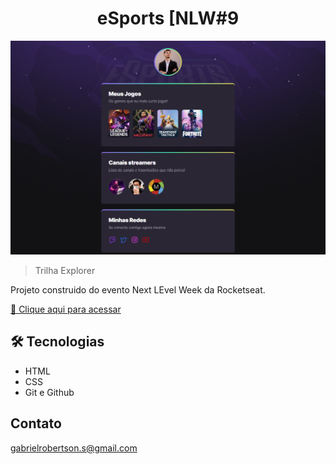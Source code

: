 <h1 align="center">eSports [NLW#9</h1>

![preview](./.github/preview.png)

> Trilha Explorer

Projeto construido do evento Next LEvel Week da Rocketseat.

[ 🔗​ Clique aqui para acessar](https://gabrielrsc.github.io/eSportsExplorer/)

## 🛠️ Tecnologias

- HTML
- CSS
- Git e Github

## Contato

gabrielrobertson.s@gmail.com
